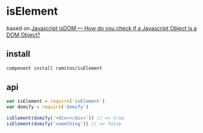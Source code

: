 # isElement

based on [Javascript isDOM — How do you check if a Javascript Object is a DOM Object?](http://stackoverflow.com/questions/384286/javascript-isdom-how-do-you-check-if-a-javascript-object-is-a-dom-object)

## install

```bash
component install ramitos/isElement
```

## api

```js
var isElement = require('isElement')
var domify = require('domify')

isElement(domify('<div></div>')) // => true
isElement(domify('something')) // => false
```